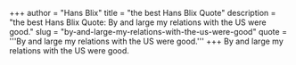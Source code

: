 +++
author = "Hans Blix"
title = "the best Hans Blix Quote"
description = "the best Hans Blix Quote: By and large my relations with the US were good."
slug = "by-and-large-my-relations-with-the-us-were-good"
quote = '''By and large my relations with the US were good.'''
+++
By and large my relations with the US were good.

